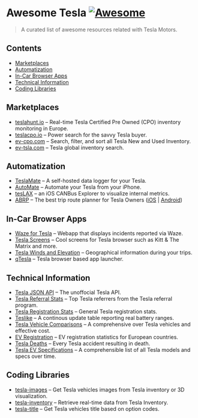 # Awesome Tesla [![Awesome](https://awesome.re/badge-flat2.svg)](https://github.com/sindresorhus/awesome)

> A curated list of awesome resources related with Tesla Motors.

## Contents

- [Marketplaces](#marketplaces)
- [Automatization](#automatization)
- [In-Car Browser Apps](#in-car-browser-apps)
- [Technical Information](#technical-information)
- [Coding Libraries](#coding-libraries)

## Marketplaces

- [teslahunt.io](https://teslahunt.io/) – Real-time Tesla Certified Pre Owned (CPO) inventory monitoring in Europe.
- [teslacpo.io](https://www.teslacpo.io/) – Power search for the savvy Tesla buyer.
- [ev-cpo.com](https://ev-cpo.com/) – Search, filter, and sort all Tesla New and Used Inventory.
- [ev-tsla.com](https://ev-cpo.com/) – Tesla global inventory search.

## Automatization

- [TeslaMate](https://github.com/adriankumpf/teslamate) – A self-hosted data logger for your Tesla.
- [AutoMate](https://apps.apple.com/us/app/automate-for-tesla/id1382111619) – Automate your Tesla from your iPhone.
- [tesLAX](https://apps.apple.com/us/app/teslax-canbus-explorer/id1495403139) – an iOS CANBus Explorer to visualize internal metrics.
- [ABRP](https://abetterrouteplanner.com/) – The best trip route planner for Tesla Owners ([iOS](https://apps.apple.com/us/app/a-better-routeplanner-abrp/id1490860521) | [Android](https://play.google.com/store/apps/details?id=com.iternio.abrpapp))

## In-Car Browser Apps

- [Waze for Tesla](https://teslawaze.azurewebsites.net) – Webapp that displays incidents reported via Waze.
- [Tesla Screens](http://www.kinetic.com/teslascreens/) – Cool screens for Tesla browser such as Kitt & The Matrix and more.
- [Tesla Winds and Elevation](https://teslawinds.com/) – Geographical information during your trips.
- [qTesla](https://qtes.la/) – Tesla browser based app launcher.

## Technical Information

- [Tesla JSON API](https://tesla-api.timdorr.com) – The unoffocial Tesla API.
- [Tesla Referral Stats](https://top.teslastats.no) – Top Tesla referrers from the Tesla referral program.
- [Tesla Registration Stats](https://teslastats.no) – General Tesla registration stats.
- [Teslike](https://teslike.com) – A continous update table reporting real battery ranges.
- [Tesla Vehicle Comparisons](https://docs.google.com/spreadsheets/d/1Rv464J1RsXNBNddy008IPsQfVrO4kHPh_L4HWKpG4bo/edit#gid=0) – A comprehensive over Tesla vehicles and effective cost.
- [EV Registration](https://eu-evs.com/) – EV registration statistics for European countries.
- [Tesla Deaths](https://www.tesladeaths.com) – Every Tesla accident resulting in death.
- [Tesla EV Specifications](https://www.evspecifications.com/en/brand/b1e92) – A comprehensible list of all Tesla models and specs over time.

## Coding Libraries

- [tesla-images](https://github.com/teslahunt/tesla-images) – Get Tesla vehicles images from Tesla inventory or 3D visualization.
- [tesla-inventory](https://github.com/teslahunt/tesla-inventory) – Retrieve real-time data from Tesla Inventory.
- [tesla-title](https://github.com/teslahunt/tesla-title) – Get Tesla vehicles title based on option codes.
